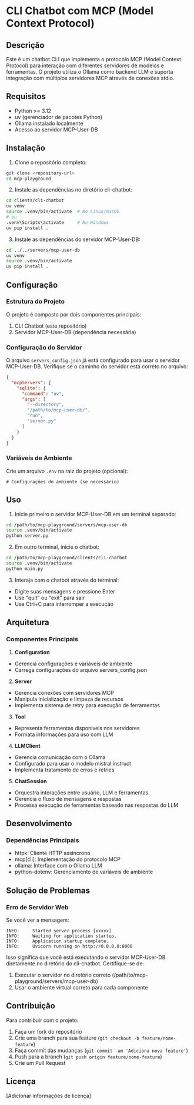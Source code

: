 # CLI Chatbot com MCP (Model Context Protocol)

## Descrição
Este é um chatbot CLI que implementa o protocolo MCP (Model Context Protocol) para interação com diferentes servidores de modelos e ferramentas. O projeto utiliza o Ollama como backend LLM e suporta integração com múltiplos servidores MCP através de conexões stdio.

## Requisitos
- Python >= 3.12
- uv (gerenciador de pacotes Python)
- Ollama instalado localmente
- Acesso ao servidor MCP-User-DB

## Instalação

1. Clone o repositório completo:
```bash
git clone <repository-url>
cd mcp-playground
```

2. Instale as dependências no diretório cli-chatbot:
```bash
cd clients/cli-chatbot
uv venv
source .venv/bin/activate  # No Linux/macOS
# ou
.venv\Scripts\activate     # No Windows
uv pip install .
```

3. Instale as dependências do servidor MCP-User-DB:
```bash
cd ../../servers/mcp-user-db
uv venv
source .venv/bin/activate
uv pip install .
```

## Configuração

### Estrutura do Projeto
O projeto é composto por dois componentes principais:
1. CLI Chatbot (este repositório)
2. Servidor MCP-User-DB (dependência necessária)

### Configuração do Servidor
O arquivo `servers_config.json` já está configurado para usar o servidor MCP-User-DB. Verifique se o caminho do servidor está correto no arquivo:

```json
{
  "mcpServers": {
    "sqlite": {
      "command": "uv",
      "args": [
        "--directory",
        "/path/to/mcp-user-db/",
        "run",
        "server.py"
      ]
    }
  }
}
```

### Variáveis de Ambiente
Crie um arquivo `.env` na raiz do projeto (opcional):
```env
# Configurações do ambiente (se necessário)
```

## Uso

1. Inicie primeiro o servidor MCP-User-DB em um terminal separado:
```bash
cd /path/to/mcp-playground/servers/mcp-user-db
source .venv/bin/activate
python server.py
```

2. Em outro terminal, inicie o chatbot:
```bash
cd /path/to/mcp-playground/clients/cli-chatbot
source .venv/bin/activate
python main.py
```

3. Interaja com o chatbot através do terminal:
- Digite suas mensagens e pressione Enter
- Use "quit" ou "exit" para sair
- Use Ctrl+C para interromper a execução

## Arquitetura

### Componentes Principais

1. **Configuration**
- Gerencia configurações e variáveis de ambiente
- Carrega configurações do arquivo servers_config.json

2. **Server**
- Gerencia conexões com servidores MCP
- Manipula inicialização e limpeza de recursos
- Implementa sistema de retry para execução de ferramentas

3. **Tool**
- Representa ferramentas disponíveis nos servidores
- Formata informações para uso com LLM

4. **LLMClient**
- Gerencia comunicação com o Ollama
- Configurado para usar o modelo mistral:instruct
- Implementa tratamento de erros e retries

5. **ChatSession**
- Orquestra interações entre usuário, LLM e ferramentas
- Gerencia o fluxo de mensagens e respostas
- Processa execução de ferramentas baseado nas respostas do LLM

## Desenvolvimento

### Dependências Principais
- httpx: Cliente HTTP assíncrono
- mcp[cli]: Implementação do protocolo MCP
- ollama: Interface com o Ollama LLM
- python-dotenv: Gerenciamento de variáveis de ambiente

## Solução de Problemas

### Erro de Servidor Web
Se você ver a mensagem:
```
INFO:     Started server process [xxxxx]
INFO:     Waiting for application startup.
INFO:     Application startup complete.
INFO:     Uvicorn running on http://0.0.0.0:8000
```
Isso significa que você está executando o servidor MCP-User-DB diretamente no diretório do cli-chatbot. Certifique-se de:
1. Executar o servidor no diretório correto (/path/to/mcp-playground/servers/mcp-user-db)
2. Usar o ambiente virtual correto para cada componente

## Contribuição
Para contribuir com o projeto:
1. Faça um fork do repositório
2. Crie uma branch para sua feature (`git checkout -b feature/nome-feature`)
3. Faça commit das mudanças (`git commit -am 'Adiciona nova feature'`)
4. Push para a branch (`git push origin feature/nome-feature`)
5. Crie um Pull Request

## Licença
[Adicionar informações de licença]